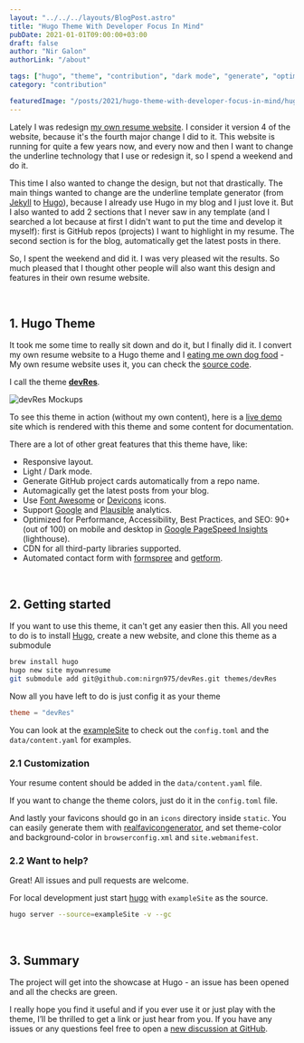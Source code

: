 ```yaml
---
layout: "../../../layouts/BlogPost.astro"
title: "Hugo Theme With Developer Focus In Mind"
pubDate: 2021-01-01T09:00:00+03:00
draft: false
author: "Nir Galon"
authorLink: "/about"

tags: ["hugo", "theme", "contribution", "dark mode", "generate", "optimization", "performance", "accessibility", "best practices", "seo"]
category: "contribution"

featuredImage: "/posts/2021/hugo-theme-with-developer-focus-in-mind/hugo-logo-wide.webp"
---
```


Lately I was redesign [my own resume website](http://nir.galon.io). I consider it version 4 of the website, because it's the fourth major change I did to it. This website is running for quite a few years now, and every now and then I want to change the underline technology that I use or redesign it, so I spend a weekend and do it.

This time I also wanted to change the design, but not that drastically. The main things wanted to change are the underline template generator (from [Jekyll](https://jekyllrb.com) to [Hugo](https://gohugo.io)), because I already use Hugo in my blog and I just love it. But I also wanted to add 2 sections that I never saw in any template (and I searched a lot because at first I didn't want to put the time and develop it myself): first is GitHub repos (projects) I want to highlight in my resume. The second section is for the blog, automatically get the latest posts in there.

So, I spent the weekend and did it. I was very pleased wit the results. So much pleased that I thought other people will also want this design and features in their own resume website.

&nbsp;

## 1. Hugo Theme

It took me some time to really sit down and do it, but I finally did it. I convert my own resume website to a Hugo theme and I [eating me own dog food](https://en.wikipedia.org/wiki/Eating_your_own_dog_food) - My own resume website uses it, you can check the [source code](https://github.com/nirgn975/resume).

I call the theme **[devRes](https://github.com/nirgn975/devRes)**.

![devRes Mockups](/posts/2021/hugo-theme-with-developer-focus-in-mind/devres-mockups.webp "devRes Mockups")

To see this theme in action (without my own content), here is a [live demo](https://nirgn975.github.io/devRes) site which is rendered with this theme and some content for documentation.

There are a lot of other great features that this theme have, like:

- Responsive layout.
- Light / Dark mode.
- Generate GitHub project cards automatically from a repo name.
- Automagically get the latest posts from your blog.
- Use [Font Awesome](https://fontawesome.com) or [Devicons](https://devicon.dev) icons.
- Support [Google](https://analytics.google.com/analytics) and [Plausible](https://plausible.io) analytics.
- Optimized for Performance, Accessibility, Best Practices, and SEO: 90+ (out of 100) on mobile and desktop in [Google PageSpeed Insights](https://developers.google.com/speed/pagespeed/insights) (lighthouse).
- CDN for all third-party libraries supported.
- Automated contact form with [formspree](https://formspree.io) and [getform](https://getform.io).

&nbsp;

## 2. Getting started

If you want to use this theme, it can't get any easier then this. All you need to do is to install [Hugo](https://gohugo.io), create a new website, and clone this theme as a submodule

```bash showLineNumbers title=" "
brew install hugo
hugo new site myownresume
git submodule add git@github.com:nirgn975/devRes.git themes/devRes
```

Now all you have left to do is just config it as your theme

```toml showLineNumbers title="config.toml"
theme = "devRes"
```

You can look at the [exampleSite](https://github.com/nirgn975/devRes/tree/main/exampleSite) to check out the `config.toml` and the `data/content.yaml` for examples.

### 2.1 Customization

Your resume content should be added in the `data/content.yaml` file.

If you want to change the theme colors, just do it in the `config.toml` file.

And lastly your favicons should go in an `icons` directory inside `static`. You can easily generate them with [realfavicongenerator](https://realfavicongenerator.net), and set theme-color and background-color in `browserconfig.xml` and `site.webmanifest`.

### 2.2 Want to help?

Great! All issues and pull requests are welcome.

For local development just start [hugo](https://gohugo.io) with `exampleSite` as the source.

```bash showLineNumbers title=" "
hugo server --source=exampleSite -v --gc
```

&nbsp;

## 3. Summary

The project will get into the showcase at Hugo - an issue has been opened and all the checks are green.

I really hope you find it useful and if you ever use it or just play with the theme, I’ll be thrilled to get a link or just hear from you. If you have any issues or any questions feel free to open a [new discussion at GitHub](https://github.com/nirgn975/devRes/discussions).

